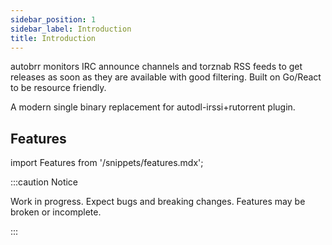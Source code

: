 ```yaml
---
sidebar_position: 1
sidebar_label: Introduction
title: Introduction
---
```


autobrr monitors IRC announce channels and torznab RSS feeds to get releases as soon as they are available with good filtering. Built on Go/React to be resource friendly.

A modern single binary replacement for autodl-irssi+rutorrent plugin.

## Features

import Features from '/snippets/features.mdx';

<Features/>

:::caution Notice

Work in progress. Expect bugs and breaking changes. Features may be broken or incomplete.

:::
